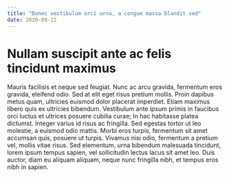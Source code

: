 ```yaml
---
title: "Donec vestibulum orci urna, a congue massa blandit sed"
date: 2020-09-22
---
```

# Nullam suscipit ante ac felis tincidunt maximus

Mauris facilisis et neque sed feugiat. Nunc ac arcu gravida, fermentum eros gravida, eleifend odio. Sed at elit eget risus pretium mollis. Proin dapibus metus quam, ultricies euismod dolor placerat imperdiet. Etiam maximus libero quis ex ultricies bibendum. Vestibulum ante ipsum primis in faucibus orci luctus et ultrices posuere cubilia curae; In hac habitasse platea dictumst. Integer varius id risus ac fringilla. Sed egestas tortor ut leo molestie, a euismod odio mattis. Morbi eros turpis, fermentum sit amet accumsan quis, posuere ut turpis. Vivamus nisi odio, fermentum a pretium vel, mollis vitae risus. Sed elementum, urna bibendum malesuada tincidunt, lorem ipsum tempus sapien, vel sollicitudin lectus lacus sit amet leo. Duis auctor, diam eu aliquam aliquam, neque nunc fringilla nibh, et tempus eros nibh in sapien.
